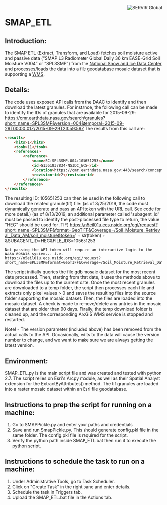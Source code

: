 <a href="https://www.servirglobal.net//">
    <img src="https://www.servirglobal.net/Portals/0/Images/Servir-logo.png" alt="SERVIR Global"
         title="SERVIR Global" align="right" />
</a>


SMAP_ETL
========

## Introduction:
The SMAP ETL (Extract, Transform, and Load) fetches soil moisture active and passive data (“SMAP L3 Radiometer Global Daily 36 km EASE-Grid Soil Moisture V004” or “SPL3SMP”) from the [National Snow and Ice Data Center](https://nsidc.org/) and processes/loads the data into a file geodatabase mosaic dataset that is supporting a [WMS](http://gis1.servirglobal.net/arcgis/rest/services/Global/SoilMoisture/MapServer).

## Details: 
The code uses exposed API calls from the DAAC to identify and then download the latest granules.
For instance, the following call can be made to identify the IDs of granules that are available for 2015-09-29:
    https://cmr.earthdata.nasa.gov/search/granules?short_name=SPL3SMP&version=004&temporal=2015-09-29T00:00:01Z/2015-09-29T23:59:59Z
The results from this call are:
```html
<results>
	<hits>1</hits>
	<took>11</took>
	<references>
		<reference>
			<name>SC:SPL3SMP.004:105651253</name>
			<id>G1361837834-NSIDC_ECS</id>
			<location>https://cmr.earthdata.nasa.gov:443/search/concepts/G1361837834-NSIDC_ECS/2</location>
			<revision-id>2</revision-id>
		</reference>
	</references>
</results>
```
The resulting ID:  105651253 can then be used in the following call to download the related granule(tif) file:
(as of 3/25/2019, the code must dynamically generate and pass an API token with the URL call. See code for more detail.)
(as of 8/13/2019, an additional parameter called 'subagent_id' must be passed to identify the post-processed file type to return, the value "HEG" should be used for .TIF)
    https://n5eil01u.ecs.nsidc.org/egi/request?short_name=SPL3SMP&format=GeoTIFF&Coverage=/Soil_Moisture_Retrieval_Data_AM/soil_moisture&token=' + str(token) + &SUBAGENT_ID=HEG&FILE_IDS=105651253

    Not passing the API token will require an interactive login to the NASA EOSDIS system... i.e.
    https://n5eil01u.ecs.nsidc.org/egi/request?short_name=SPL3SMP&format=GeoTIFF&Coverage=/Soil_Moisture_Retrieval_Data_AM/soil_moisture&SUBAGENT_ID=HEG&FILE_IDS=105651253


The script initially queries the file gdb mosaic dataset for the most recent date processed. Then, starting from that date, it uses the methods above to download the files up to the current date.  Once the most recent granules are downloaded to a temp folder, the script then processes each file and extracts only pixel values > 0 and saves the resulting files into the source folder supporting the mosaic dataset. Then, the files are loaded into the mosaic dataset.  A check is made to remove/delete any antries in the mosaic dataset that are older than 90 days.  Finally, the temp download folder is cleaned up, and the corresponding ArcGIS WMS service is stopped and restarted.

Note! - The version parameter (included above) has been removed from the actual calls to the API. Occasionally, edits to the data will cause the version number to change, and we want to make sure we are always getting the latest version. 

## Environment:
SMAP_ETL.py is the main script file and was created and tested with python 2.7. The script relies on Esri's Arcpy module, as well as their Spatial Analyst extension for the ExtractByAttributes() method.  The tif granules are loaded into a raster mosaic dataset within an Esri file geodatabase.

## Instructions to prep the script for running on a machine:
1.	Go to SMAPPickle.py and enter your paths and credentials
2.	Save and run SmapPickle.py. This should generate config.pkl file in the same folder. The config.pkl file is required for the script.
3.  Verify the python path inside SMAP_ETL.bat then run it to execute the python script.

## Instructions to schedule the task to run on a machine:
1.	Under Administrative Tools, go to Task Scheduler.
2.	Click on "Create Task" in the right pane and enter details.
3.	Schedule the task in Triggers tab.
4.	Upload the SMAP_ETL.bat file in the Actions tab.
